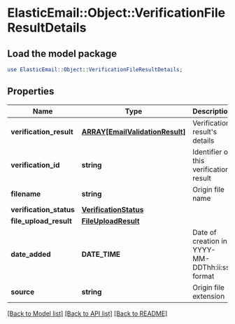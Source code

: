 # ElasticEmail::Object::VerificationFileResultDetails

## Load the model package
```perl
use ElasticEmail::Object::VerificationFileResultDetails;
```

## Properties
Name | Type | Description | Notes
------------ | ------------- | ------------- | -------------
**verification_result** | [**ARRAY[EmailValidationResult]**](EmailValidationResult.md) | Verification result&#39;s details | [optional] 
**verification_id** | **string** | Identifier of this verification result | [optional] 
**filename** | **string** | Origin file name | [optional] 
**verification_status** | [**VerificationStatus**](VerificationStatus.md) |  | [optional] 
**file_upload_result** | [**FileUploadResult**](FileUploadResult.md) |  | [optional] 
**date_added** | **DATE_TIME** | Date of creation in YYYY-MM-DDThh:ii:ss format | [optional] 
**source** | **string** | Origin file extension | [optional] 

[[Back to Model list]](../README.md#documentation-for-models) [[Back to API list]](../README.md#documentation-for-api-endpoints) [[Back to README]](../README.md)


